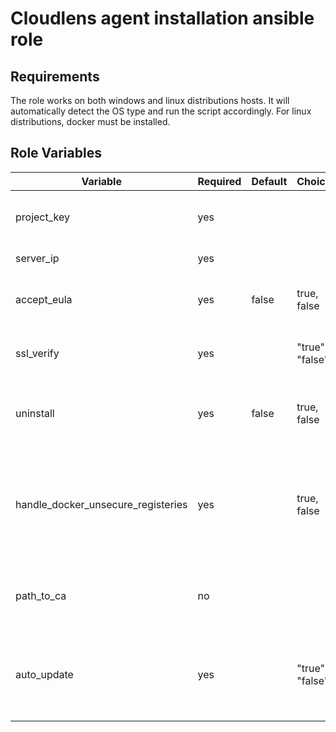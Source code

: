 Cloudlens agent installation ansible role
=========

Requirements
------------
The role works on both windows and linux distributions hosts. It will automatically detect the OS type and run the script accordingly. For linux distributions, docker must be installed.

Role Variables
--------------

| Variable                | Required | Default | Choices                   | Comments                                 |
|-------------------------|----------|---------|---------------------------|------------------------------------------|
| project_key             | yes      |         |                           | Project key available in project overview |
| server_ip               | yes      |         |                           | kubernetes cluster ip               |
| accept_eula             | yes      | false   | true, false               | must be true for the script to run    |
| ssl_verify              | yes      |         | "true", "false"           | "true" if sensor should use ssl          |
| uninstall               | yes      | false   | true, false               | true if script should uninstall sensor |
| handle_docker_unsecure_registeries | yes      |       | true, false           | if true, script will add the server ip in docker's unsecure register - only for linux |
| path_to_ca              | no      |          |                           | path to the security certificate - only linux |
| auto_update             | yes      |         | "true", "false"           | "true" if sensor should auto update - windows only |
